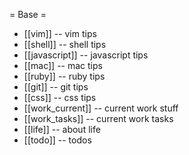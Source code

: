 = Base = 
  * [[vim]] -- vim tips
  * [[shell]] -- shell tips
  * [[javascript]] -- javascript tips
  * [[mac]] -- mac tips 
  * [[ruby]] -- ruby tips
  * [[git]] -- git tips
  * [[css]] -- css tips
  * [[work_current]] -- current work stuff
  * [[work_tasks]] -- current work tasks
  * [[life]] -- about life
  * [[todo]] -- todos
